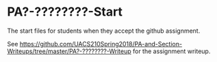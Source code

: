 # PA?-????????-Start
The start files for students when they accept the github assignment.

See https://github.com/UACS210Spring2018/PA-and-Section-Writeups/tree/master/PA?-????????-Writeup
for the assignment writeup.
